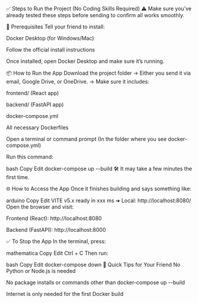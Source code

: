 ✅ Steps to Run the Project (No Coding Skills Required)
⚠️ Make sure you’ve already tested these steps before sending to confirm all works smoothly.

🔧 Prerequisites
Tell your friend to install:

Docker Desktop (for Windows/Mac)

Follow the official install instructions

Once installed, open Docker Desktop and make sure it’s running.

📦 How to Run the App
Download the project folder
→ Either you send it via email, Google Drive, or OneDrive.
→ Make sure it includes:

frontend/ (React app)

backend/ (FastAPI app)

docker-compose.yml

All necessary Dockerfiles

Open a terminal or command prompt
(In the folder where you see docker-compose.yml)

Run this command:

bash
Copy
Edit
docker-compose up --build
🛠️ It may take a few minutes the first time.

🌐 How to Access the App
Once it finishes building and says something like:

arduino
Copy
Edit
VITE v5.x ready in xxx ms
➜  Local:   http://localhost:8080/
Open the browser and visit:

Frontend (React): http://localhost:8080

Backend (FastAPI): http://localhost:8000

✅ To Stop the App
In the terminal, press:

mathematica
Copy
Edit
Ctrl + C
Then run:

bash
Copy
Edit
docker-compose down
🧠 Quick Tips for Your Friend
No Python or Node.js is needed

No package installs or commands other than docker-compose up --build

Internet is only needed for the first Docker build